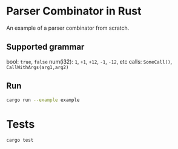 # Parser Combinator in Rust

An example of a parser combinator from scratch.

## Supported grammar

bool: `true`, `false`
num(i32): `1`, `+1`, `+12`, `-1`, `-12`, etc
calls: `SomeCall()`, `CallWithArgs(arg1,arg2)`

## Run

```sh
cargo run --example example
```

# Tests

```sh
cargo test
```
